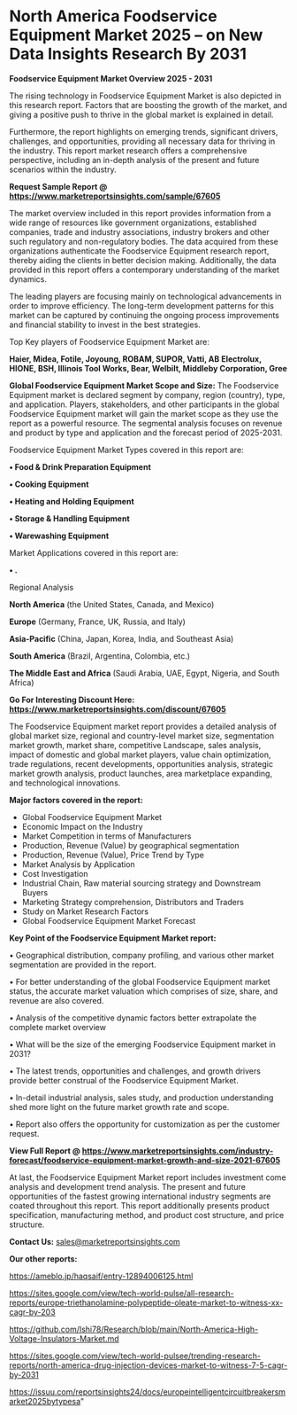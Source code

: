 # North America Foodservice Equipment Market 2025 – on New Data Insights Research By 2031

<Strong> Foodservice Equipment Market Overview 2025 - 2031</strong>

The rising technology in Foodservice Equipment Market is also depicted in this research report. Factors that are boosting the growth of the market, and giving a positive push to thrive in the global market is explained in detail.

Furthermore, the report highlights on emerging trends, significant drivers, challenges, and opportunities, providing all necessary data for thriving in the industry. This report market research offers a comprehensive perspective, including an in-depth analysis of the present and future scenarios within the industry.

<strong>Request Sample Report @ <a href=https://www.marketreportsinsights.com/sample/67605>https://www.marketreportsinsights.com/sample/67605</a></strong>

The market overview included in this report provides information from a wide range of resources like government organizations, established companies, trade and industry associations, industry brokers and other such regulatory and non-regulatory bodies. The data acquired from these organizations authenticate the Foodservice Equipment research report, thereby aiding the clients in better decision making. Additionally, the data provided in this report offers a contemporary understanding of the market dynamics.

The leading players are focusing mainly on technological advancements in order to improve efficiency. The long-term development patterns for this market can be captured by continuing the ongoing process improvements and financial stability to invest in the best strategies.

Top Key players of Foodservice Equipment Market are:

<strong>Haier, Midea, Fotile, Joyoung, ROBAM, SUPOR, Vatti, AB Electrolux, HIONE, BSH, Illinois Tool Works, Bear, Welbilt, Middleby Corporation, Gree</strong>

<strong><b>Global Foodservice Equipment Market Scope and Size:</b></strong>
The Foodservice Equipment market is declared segment by company, region (country), type, and application. Players, stakeholders, and other participants in the global Foodservice Equipment market will gain the market scope as they use the report as a powerful resource. The segmental analysis focuses on revenue and product by type and application and the forecast period of 2025-2031.

Foodservice Equipment Market Types covered in this report are:

<strong>• Food & Drink Preparation Equipment

• Cooking Equipment

• Heating and Holding Equipment

• Storage & Handling Equipment

• Warewashing Equipment</strong>

Market Applications covered in this report are:

<strong>• .</strong> 

Regional Analysis

<strong>North America</strong> (the United States, Canada, and Mexico)

<strong>Europe</strong> (Germany, France, UK, Russia, and Italy)

<strong>Asia-Pacific</strong> (China, Japan, Korea, India, and Southeast Asia)

<strong>South America</strong> (Brazil, Argentina, Colombia, etc.)

<strong>The Middle East and Africa</strong> (Saudi Arabia, UAE, Egypt, Nigeria, and South Africa)

<strong>Go For Interesting Discount Here: <a href=https://www.marketreportsinsights.com/discount/67605>https://www.marketreportsinsights.com/discount/67605</a></strong>

The Foodservice Equipment market report provides a detailed analysis of global market size, regional and country-level market size, segmentation market growth, market share, competitive Landscape, sales analysis, impact of domestic and global market players, value chain optimization, trade regulations, recent developments, opportunities analysis, strategic market growth analysis, product launches, area marketplace expanding, and technological innovations.

<strong><b>Major factors covered in the report:</b></strong>
<ul>
  <li>Global Foodservice Equipment Market </li>
  <li>Economic Impact on the Industry</li>
  <li>Market Competition in terms of Manufacturers</li>
  <li>Production, Revenue (Value) by geographical segmentation</li>
  <li>Production, Revenue (Value), Price Trend by Type</li>
  <li>Market Analysis by Application</li>
  <li>Cost Investigation</li>
  <li>Industrial Chain, Raw material sourcing strategy and Downstream Buyers</li>
  <li>Marketing Strategy comprehension, Distributors and Traders</li>
  <li>Study on Market Research Factors</li>
  <li>Global Foodservice Equipment Market Forecast</li>
</ul>

<strong><b>Key Point of the Foodservice Equipment Market report:</b></strong>

• Geographical distribution, company profiling, and various other market segmentation are provided in the report.

• For better understanding of the global Foodservice Equipment market status, the accurate market valuation which comprises of size, share, and revenue are also covered.

• Analysis of the competitive dynamic factors better extrapolate the complete market overview

• What will be the size of the emerging Foodservice Equipment market in 2031?

• The latest trends, opportunities and challenges, and growth drivers provide better construal of the Foodservice Equipment Market.

• In-detail industrial analysis, sales study, and production understanding shed more light on the future market growth rate and scope.

• Report also offers the opportunity for customization as per the customer request.

<strong><b>View Full Report @ <a href=https://www.marketreportsinsights.com/industry-forecast/foodservice-equipment-market-growth-and-size-2021-67605>https://www.marketreportsinsights.com/industry-forecast/foodservice-equipment-market-growth-and-size-2021-67605</a></b></strong>


At last, the Foodservice Equipment Market report includes investment come analysis and development trend analysis. The present and future opportunities of the fastest growing international industry segments are coated throughout this report. This report additionally presents product specification, manufacturing method, and product cost structure, and price structure.

<strong>Contact Us:</strong>
sales@marketreportsinsights.com

<strong>Our other reports:</strong>

<a href=https://ameblo.jp/haqsaif/entry-12894006125.html>https://ameblo.jp/haqsaif/entry-12894006125.html</a>

<a href=https://sites.google.com/view/tech-world-pulse/all-research-reports/europe-triethanolamine-polypeptide-oleate-market-to-witness-xx-cagr-by-203>https://sites.google.com/view/tech-world-pulse/all-research-reports/europe-triethanolamine-polypeptide-oleate-market-to-witness-xx-cagr-by-203</a>

<a href=https://github.com/Ishi78/Research/blob/main/North-America-High-Voltage-Insulators-Market.md>https://github.com/Ishi78/Research/blob/main/North-America-High-Voltage-Insulators-Market.md</a>

<a href=https://sites.google.com/view/tech-world-pulsee/trending-research-reports/north-america-drug-injection-devices-market-to-witness-7-5-cagr-by-2031>https://sites.google.com/view/tech-world-pulsee/trending-research-reports/north-america-drug-injection-devices-market-to-witness-7-5-cagr-by-2031</a>

<a href=https://issuu.com/reportsinsights24/docs/europeintelligentcircuitbreakersmarket2025bytypesa>https://issuu.com/reportsinsights24/docs/europeintelligentcircuitbreakersmarket2025bytypesa</a>"

